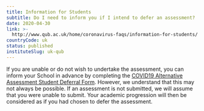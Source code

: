 ```yaml
---
title: Information for Students
subtitle: Do I need to inform you if I intend to defer an assessment?
date: 2020-04-30
link: >-
  http://www.qub.ac.uk/home/coronavirus-faqs/information-for-students/
countryCode: uk
status: published
instituteSlug: uk-qub
---
```

If you are unable or do not wish to undertake the assessment, you can inform your School in advance by completing the [COVID19 Alternative Assessment Student Deferral Form](https://www.qub.ac.uk/directorates/AcademicStudentAffairs/AcademicAffairs/GeneralRegulations/SecureFilestore/Filetoupload,956888,en.doc). However, we understand that this may not always be possible. If an assessment is not submitted, we will assume that you were unable to submit. Your academic progression will then be considered as if you had chosen to defer the assessment.
